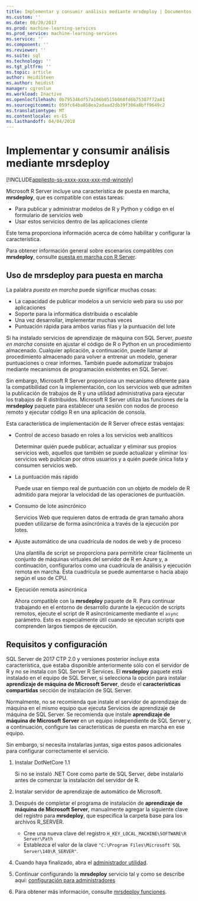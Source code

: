 ```yaml
---
title: Implementar y consumir análisis mediante mrsdeploy | Documentos de Microsoft
ms.custom: ''
ms.date: 08/20/2017
ms.prod: machine-learning-services
ms.prod_service: machine-learning-services
ms.service: ''
ms.component: ''
ms.reviewer: ''
ms.suite: sql
ms.technology: ''
ms.tgt_pltfrm: ''
ms.topic: article
author: HeidiSteen
ms.author: heidist
manager: cgronlun
ms.workload: Inactive
ms.openlocfilehash: 0b795346df57a166b0515b060fd6b75307f72a81
ms.sourcegitcommit: 059fc64ba858ea2adaad2db39f306a8bff9649c2
ms.translationtype: MT
ms.contentlocale: es-ES
ms.lasthandoff: 04/04/2018
---
```

# <a name="deploy-and-consume-analytics-using-mrsdeploy"></a>Implementar y consumir análisis mediante mrsdeploy
[!INCLUDE[appliesto-ss-xxxx-xxxx-xxx-md-winonly](../includes/appliesto-ss-xxxx-xxxx-xxx-md-winonly.md)]

Microsoft R Server incluye una característica de puesta en marcha, **mrsdeploy**, que es compatible con estas tareas:

+ Para publicar y administrar modelos de R y Python y código en el formulario de servicios web
+ Usar estos servicios dentro de las aplicaciones cliente

Este tema proporciona información acerca de cómo habilitar y configurar la característica.

Para obtener información general sobre escenarios compatibles con **mrsdeploy**, consulte [puesta en marcha con R Server](https://docs.microsoft.com/r-server/what-is-operationalization).

## <a name="using-mrsdeploy-for-operationalization"></a>Uso de mrsdeploy para puesta en marcha

La palabra *puesta en marcha* puede significar muchas cosas:

+ La capacidad de publicar modelos a un servicio web para su uso por aplicaciones
+ Soporte para la informática distribuida o escalable
+ Una vez desarrollar, implementar muchas veces
+ Puntuación rápida para ambos varias filas y la puntuación del lote

Si ha instalado servicios de aprendizaje de máquina con SQL Server, *puesta en marcha* consiste en ajustar el código de R o Python en un procedimiento almacenado. Cualquier aplicación, a continuación, puede llamar al procedimiento almacenado para volver a entrenar un modelo, generar puntuaciones o crear informes. También puede automatizar trabajos mediante mecanismos de programación existentes en SQL Server.

Sin embargo, Microsoft R Server proporciona un mecanismo diferente para la compatibilidad con la implementación, con los servicios web que admiten la publicación de trabajos de R y una utilidad administrativa para ejecutar los trabajos de R distribuidos. Microsoft R Server utiliza las funciones de la **mrsdeploy** paquete para establecer una sesión con nodos de proceso remoto y ejecutar código R en una aplicación de consola.

Esta característica de implementación de R Server ofrece estas ventajas:

+ Control de acceso basado en roles a los servicios web analíticos

    Determinar quién puede publicar, actualizar y eliminar sus propios servicios web, aquellos que también se puede actualizar y eliminar los servicios web publican por otros usuarios y a quién puede única lista y consumen servicios web.

+ La puntuación más rápido
  
  Puede usar en tiempo real de puntuación con un objeto de modelo de R admitido para mejorar la velocidad de las operaciones de puntuación.

+ Consumo de lote asincrónico

  Servicios Web que requieren datos de entrada de gran tamaño ahora pueden utilizarse de forma asincrónica a través de la ejecución por lotes.

+ Ajuste automático de una cuadrícula de nodos de web y de proceso

  Una plantilla de script se proporciona para permitirle crear fácilmente un conjunto de máquinas virtuales del servidor de R en Azure y, a continuación, configurarlos como una cuadrícula de análisis y ejecución remota en marcha. Esta cuadrícula se puede aumentarse o hacia abajo según el uso de CPU.

+ Ejecución remota asincrónica

    Ahora compatible con la **mrsdeploy** paquete de R. Para continuar trabajando en el entorno de desarrollo durante la ejecución de scripts remotos, ejecute el script de R asincrónicamente mediante el `async` parámetro. Esto es especialmente útil cuando se ejecutan scripts que comprenden largos tiempos de ejecución.

## <a name="requirements-and-configuration"></a>Requisitos y configuración

SQL Server de 2017 CTP 2.0 y versiones posterior incluye esta característica, que estaba disponible anteriormente sólo con el servidor de R y no se instala con SQL Server R Services. El **mrsdeploy** paquete está instalado en el equipo de SQL Server, si selecciona la opción para instalar **aprendizaje de máquina de Microsoft Server**, desde el **características compartidas** sección de instalación de SQL Server.

Normalmente, no se recomienda que instale el servidor de aprendizaje de máquina en el mismo equipo que ejecuta Servicios de aprendizaje de máquina de SQL Server. Se recomienda que instale **aprendizaje de máquina de Microsoft Server** en un equipo independiente de SQL Server y, a continuación, configure las características de puesta en marcha en ese equipo.

Sin embargo, si necesita instalarlas juntas, siga estos pasos adicionales para configurar correctamente el servicio.

1. Instalar DotNetCore 1.1

    Si no se instaló .NET Core como parte de SQL Server, debe instalarlo antes de comenzar la instalación del servidor de R.

2. Instalar servidor de aprendizaje de automático de Microsoft.

3. Después de completar el programa de instalación de **aprendizaje de máquina de Microsoft Server**, manualmente agregar la siguiente clave del registro para **mrsdeploy**, que especifica la carpeta base para los archivos R_SERVER. 

    + Cree una nueva clave del registro `H_KEY_LOCAL_MACHINE\SOFTWARE\R Server\Path`
    + Establezca el valor de la clave `"C:\Program Files\Microsoft SQL Server\140\R_SERVER"`.

4. Cuando haya finalizado, abra el [administrador utilidad](https://docs.microsoft.com/r-server/operationalize/configure-use-admin-utility).

5. Continuar configurando la **mrsdeploy** servicio tal y como se describe aquí: [configuración para administradores](https://docs.microsoft.com/r-server/operationalize/configure-start-for-administrators)

6. Para obtener más información, consulte [mrsdeploy funciones](https://docs.microsoft.com/r-server/r-reference/mrsdeploy/mrsdeploy-package).
